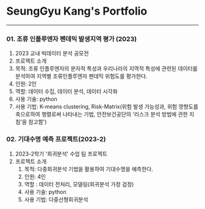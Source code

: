 # SeungGyu Kang's Portfolio
***

### 01. 조류 인플루엔자 펜데믹 발생지역 평가 (2023)
1. 2023 교내 빅데이터 분석 공모전
2. 프로젝트 소개
  1. 목적: 조류 인플루엔자의 분자적 특성과 우리나라의 지역적 특성에 관련된 데이터를 분석하여 지역별 조류인플루엔자 펜데믹 위험도를 평가한다.
  2. 인원: 2인
  3. 역할: 데이터 수집, 데이터 분석, 데이터 시각화
  4. 사용 기술: python
  5. 사용 기법: K-means clustering, Risk-Matrix(위험 발생 가능성과, 위험 영향도를 축으로하여 행렬로써 나타내는 기법, 안전보건공단의 '리스크 분석 방법에 관한 지침'을 참고함')

### 02. 기대수명 예측 프로젝트(2023-2)
1. 2023-2학기 '회귀분석' 수업 팀 프로젝트
2. 프로젝트 소개
   1. 목적: 다중회귀분석 기법을 활용하여 기대수명을 예측한다.
   2. 인원: 4인
   3. 역할 : 데이터 전처리, 모델링(회귀분석 가정 검정)
   4. 사용 기술: python
   5. 사용 기법: 다중선형회귀분석 


